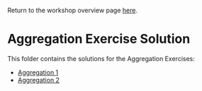 Return to the workshop overview page [here](https://github.com/mcinteerj/rdbms-mdb-migration-workshop/).

# Aggregation Exercise Solution
This folder contains the solutions for the Aggregation Exercises:

* [Aggregation 1](./agg-1.md)
* [Aggregation 2](./agg-2.md)

